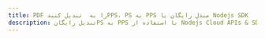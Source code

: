 ---title: PDF را به  تبدیل کنیدPPS، PS به PPS مبدل رایگان یا Nodejs SDKdescription: تبدیل رایگانPS به PPS با استفاده از Nodejs Cloud APIs & SDK همچنین اسناد PDF را در Cloud ایجاد، ویرایش و رندر کنید.---